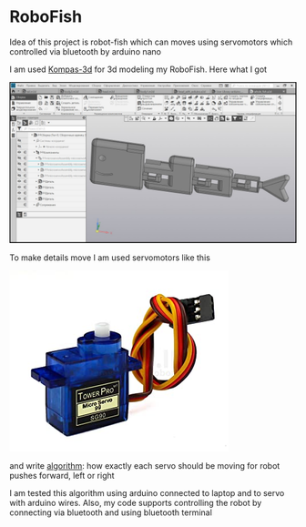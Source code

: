 # RoboFish

Idea of this project is robot-fish which can moves using servomotors which controlled via bluetooth by arduino nano

I am used [Kompas-3d](https://kompas.ru/) for 3d modeling my RoboFish. Here what I got

![](RoboFish.jpg)

To make details move I am used servomotors like this

![](servomotor.jpg)

and write [algorithm](main_controller.c): how exactly each servo should be moving for robot pushes forward, left or right

I am tested this algorithm using arduino connected to laptop and to servo with arduino wires. Also, my code supports controlling the robot by connecting via bluetooth and using bluetooth terminal

